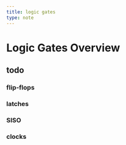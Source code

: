 ```yaml
---
title: logic gates
type: note 
---
```


# Logic Gates Overview

## todo

### flip-flops

### latches

### SISO

### clocks